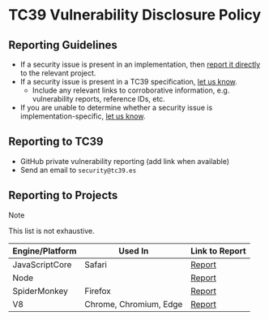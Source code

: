 # TC39 Vulnerability Disclosure Policy

## Reporting Guidelines

- If a security issue is present in an implementation, then [report it directly](#reporting-to-projects) to the relevant project.
- If a security issue is present in a TC39 specification, [let us know](#reporting-to-tc39).
  - Include any relevant links to corroborative information, e.g. vulnerability reports, reference IDs, etc.
- If you are unable to determine whether a security issue is implementation-specific, [let us know](#reporting-to-tc39).

## Reporting to TC39

- GitHub private vulnerability reporting (add link when available)
- Send an email to `security@tc39.es`

## Reporting to Projects

> [!NOTE]
> This list is not exhaustive.

| Engine/Platform | Used In                | Link to Report                                  |
| --------------- | ---------------------- | ----------------------------------------------- |
| JavaScriptCore  | Safari                 | [Report](https://webkit.org/security-policy/)   |
| Node            |                        | [Report](https://nodejs.dev/en/about/security/) |
| SpiderMonkey    | Firefox                | [Report](https://www.mozilla.org/security/)     |
| V8              | Chrome, Chromium, Edge | [Report](https://v8.dev/docs/security-bugs)     |
